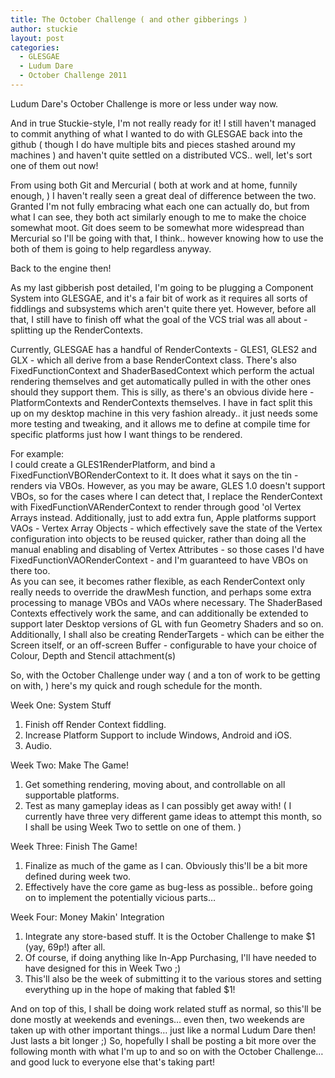 ```yaml
---
title: The October Challenge ( and other gibberings )
author: stuckie
layout: post
categories:
  - GLESGAE
  - Ludum Dare
  - October Challenge 2011
---
```

Ludum Dare's October Challenge is more or less under way now.

And in true Stuckie-style, I'm not really ready for it! I still haven't managed to commit anything of what I wanted to do with GLESGAE back into the github ( though I do have multiple bits and pieces stashed around my machines ) and haven't quite settled on a distributed VCS.. well, let's sort one of them out now!

From using both Git and Mercurial ( both at work and at home, funnily enough, ) I haven't really seen a great deal of difference between the two. Granted I'm not fully embracing what each one can actually do, but from what I can see, they both act similarly enough to me to make the choice somewhat moot.
Git does seem to be somewhat more widespread than Mercurial so I'll be going with that, I think.. however knowing how to use the both of them is going to help regardless anyway.

Back to the engine then!

As my last gibberish post detailed, I'm going to be plugging a Component System into GLESGAE, and it's a fair bit of work as it requires all sorts of fiddlings and subsystems which aren't quite there yet. However, before all that, I still have to finish off what the goal of the VCS trial was all about - splitting up the RenderContexts.

Currently, GLESGAE has a handful of RenderContexts - GLES1, GLES2 and GLX - which all derive from a base RenderContext class. There's also FixedFunctionContext and ShaderBasedContext which perform the actual rendering themselves and get automatically pulled in with the other ones should they support them. This is silly, as there's an obvious divide here - PlatformContexts and RenderContexts themselves.
I have in fact split this up on my desktop machine in this very fashion already.. it just needs some more testing and tweaking, and it allows me to define at compile time for specific platforms just how I want things to be rendered.

For example:<br />
I could create a GLES1RenderPlatform, and bind a FixedFunctionVBORenderContext to it. It does what it says on the tin - renders via VBOs. However, as you may be aware, GLES 1.0 doesn't support VBOs, so for the cases where I can detect that, I replace the RenderContext with FixedFunctionVARenderContext to render through good 'ol Vertex Arrays instead. Additionally, just to add extra fun, Apple platforms support VAOs - Vertex Array Objects - which effectively save the state of the Vertex configuration into objects to be reused quicker, rather than doing all the manual enabling and disabling of Vertex Attributes - so those cases I'd have FixedFunctionVAORenderContext - and I'm guaranteed to have VBOs on there too.<br />
As you can see, it becomes rather flexible, as each RenderContext only really needs to override the drawMesh function, and perhaps some extra processing to manage VBOs and VAOs where necessary. The ShaderBased Contexts effectively work the same, and can additionally be extended to support later Desktop versions of GL with fun Geometry Shaders and so on. 
Additionally, I shall also be creating RenderTargets - which can be either the Screen itself, or an off-screen Buffer - configurable to have your choice of Colour, Depth and Stencil attachment(s)

So, with the October Challenge under way ( and a ton of work to be getting on with, ) here's my quick and rough schedule for the month.

Week One: System Stuff

  1. Finish off Render Context fiddling.
  2. Increase Platform Support to include Windows, Android and iOS.
  3. Audio.

Week Two: Make The Game!

  1. Get something rendering, moving about, and controllable on all supportable platforms.
  2. Test as many gameplay ideas as I can possibly get away with! ( I currently have three very different game ideas to attempt this month, so I shall be using Week Two to settle on one of them. )

Week Three: Finish The Game!

  1. Finalize as much of the game as I can. Obviously this'll be a bit more defined during week two.
  2. Effectively have the core game as bug-less as possible.. before going on to implement the potentially vicious parts&#8230;

Week Four: Money Makin' Integration

  1. Integrate any store-based stuff. It is the October Challenge to make $1 (yay, 69p!) after all.
  2. Of course, if doing anything like In-App Purchasing, I'll have needed to have designed for this in Week Two ;)
  3. This'll also be the week of submitting it to the various stores and setting everything up in the hope of making that fabled $1!

And on top of this, I shall be doing work related stuff as normal, so this'll be done mostly at weekends and evenings&#8230; even then, two weekends are taken up with other important things&#8230; just like a normal Ludum Dare then! Just lasts a bit longer ;)
So, hopefully I shall be posting a bit more over the following month with what I'm up to and so on with the October Challenge&#8230; and good luck to everyone else that's taking part!
